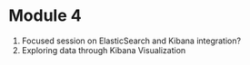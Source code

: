 # Module 4

1. Focused session on ElasticSearch and Kibana integration?
1. Exploring data through Kibana Visualization
